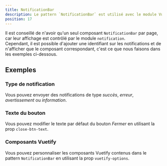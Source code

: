 ```yaml
---
title: NotificationBar
description: Le pattern `NotificationBar` est utilisé avec le module Vuex `notification` pour afficher des notifications à l'utilisateur.
position: 17
---
```


<doc-tabs light>

<doc-tab-item label="Utilisation">

<doc-alert type="info">

Il est conseillé de n'avoir qu'un seul composant `NotificationBar` par page, car leur affichage est contrôlé par le module `notification`.<br>
Cependant, il est possible d'ajouter une identifiant sur les notifications et de n'afficher que le composant correspondant, c'est ce que nous faisons dans les exemples ci-dessous.

</doc-alert>

## Exemples

### Type de notification

Vous pouvez envoyer des notifications de type *succès*, *erreur*, *avertissement* ou *information*.

<doc-example file="notification-bar/types"></doc-example>

### Texte du bouton

Vous pouvez modifier le texte par défaut du bouton *Fermer* en utilisant la prop `close-btn-text`.

<doc-example file="notification-bar/label"></doc-example>

</doc-tab-item>

<doc-tab-item label="API">
<doc-api name="notification-bar"></doc-api>
</doc-tab-item>

<doc-tab-item label="Personnalisation">

### Composants Vuetify

Vous pouvez personnaliser les composants Vuetify contenus dans le pattern `NotificationBar` en utilisant la prop `vuetify-options`.

<doc-example file="notification-bar/options"></doc-example>

</doc-tab-item>

</doc-tabs>
